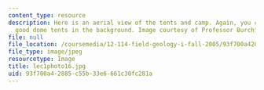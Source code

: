 ```yaml
---
content_type: resource
description: Here is an aerial view of the tents and camp. Again, you can see the
  good dome tents in the background. Image courtesy of Professor Burchfiel.
file: null
file_location: /coursemedia/12-114-field-geology-i-fall-2005/93f700a42885c55b33e6661c30fc281a_lec1photo16.jpg
file_type: image/jpeg
resourcetype: Image
title: lec1photo16.jpg
uid: 93f700a4-2885-c55b-33e6-661c30fc281a
---
```


